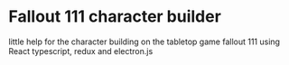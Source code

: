 # Fallout 111 character builder

little help for the character building on the tabletop game fallout 111 using React typescript, redux and electron.js
